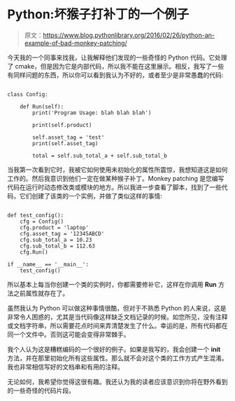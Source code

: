 # Python:坏猴子打补丁的一个例子

> 原文：<https://www.blog.pythonlibrary.org/2016/02/26/python-an-example-of-bad-monkey-patching/>

今天我的一个同事来找我，让我解释他们发现的一些奇怪的 Python 代码。它处理了 cmake，但是因为它是内部代码，所以我不能在这里展示。相反，我写了一些有同样问题的东西，所以你可以看到我认为不好的，或者至少是非常愚蠢的代码:

```

class Config:

    def Run(self):
        print('Program Usage: blah blah blah')

        print(self.product)

        self.asset_tag = 'test'
        print(self.asset_tag)

        total = self.sub_total_a + self.sub_total_b

```

当我第一次看到它时，我被它如何使用未初始化的属性所震惊，我想知道这是如何工作的。然后我意识到他们一定在做某种猴子补丁。Monkey patching 是您编写代码在运行时动态修改类或模块的地方。所以我进一步查看了脚本，找到了一些代码，它们创建了该类的一个实例，并做了类似这样的事情:

```

def test_config():
    cfg = Config()
    cfg.product = 'laptop'
    cfg.asset_tag = '12345ABCD'
    cfg.sub_total_a = 10.23
    cfg.sub_total_b = 112.63
    cfg.Run()

if __name__ == '__main__':
    test_config()

```

所以基本上每当你创建一个类的实例时，你都需要修补它，这样在你调用 **Run** 方法之前属性就存在了。

虽然我认为 Python 可以做这种事情很酷，但对于不熟悉 Python 的人来说，这是非常令人困惑的，尤其是当代码像这样缺乏文档记录的时候。如您所见，没有注释或文档字符串，所以需要花点时间来弄清楚发生了什么。幸运的是，所有代码都在同一个文件中。否则这可能会变得非常棘手。

我个人认为这是糟糕编码的一个很好的例子。如果是我写的，我会创建一个 **__init__** 方法，并在那里初始化所有这些属性。那么就不会对这个类的工作方式产生混淆。我也非常相信写好的文档串和有用的注释。

无论如何，我希望你觉得这很有趣。我还认为我的读者应该意识到你将在野外看到的一些奇怪的代码片段。